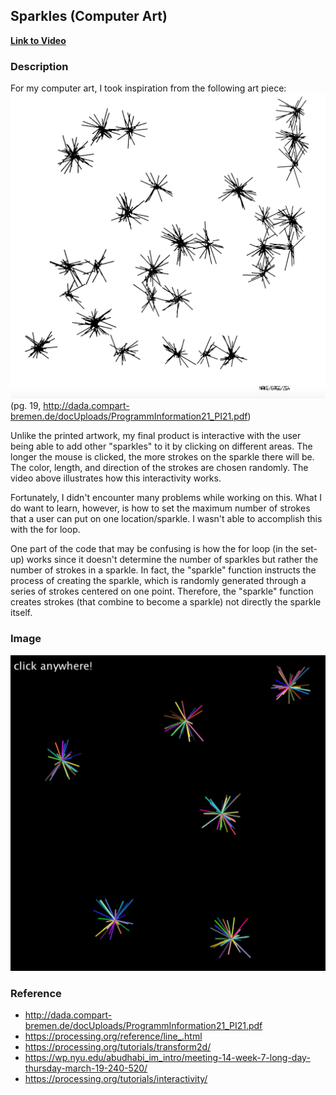## Sparkles (Computer Art)

**[Link to Video](https://youtu.be/cuMMVTptojc)**

### Description
For my computer art, I took inspiration from the following art piece:
![](originalart.jpg)
(pg. 19, http://dada.compart-bremen.de/docUploads/ProgrammInformation21_PI21.pdf)

Unlike the printed artwork, my final product is interactive with the user being able to add other "sparkles" to it by clicking on different areas. The longer the mouse is clicked, the more strokes on the sparkle there will be. The color, length, and direction of the strokes are chosen randomly. The video above illustrates how this interactivity works.

Fortunately, I didn't encounter many problems while working on this. What I do want to learn, however, is how to set the maximum number of strokes that a user can put on one location/sparkle. I wasn't able to accomplish this with the for loop.

One part of the code that may be confusing is how the for loop (in the set-up) works since it doesn't determine the number of sparkles but rather the number of strokes in a sparkle. In fact, the "sparkle" function instructs the process of creating the sparkle, which is randomly generated through a series of strokes centered on one point. Therefore, the "sparkle" function creates strokes (that combine to become a sparkle) not directly the sparkle itself.

### Image
![](finalproduct.jpg)

### Reference
- http://dada.compart-bremen.de/docUploads/ProgrammInformation21_PI21.pdf
- https://processing.org/reference/line_.html
- https://processing.org/tutorials/transform2d/
- https://wp.nyu.edu/abudhabi_im_intro/meeting-14-week-7-long-day-thursday-march-19-240-520/
- https://processing.org/tutorials/interactivity/
